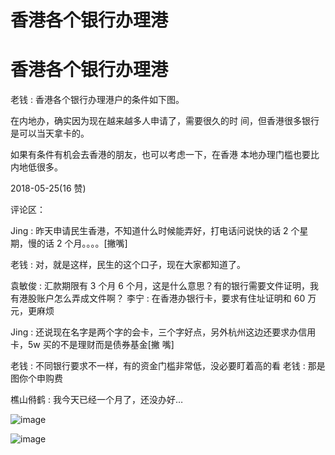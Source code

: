 # 香港各个银行办理港

# 香港各个银行办理港

老钱 : 香港各个银行办理港户的条件如下图。

在内地办，确实因为现在越来越多人申请了，需要很久的时 间，但香港很多银行是可以当天拿卡的。

如果有条件有机会去香港的朋友，也可以考虑一下，在香港 本地办理门槛也要比内地低很多。

2018-05-25(16 赞)

评论区：

Jing : 昨天申请民生香港，不知道什么时候能弄好，打电话问说快的话 2 个星期，慢的话 2 个月。。。。[撇嘴]

老钱 : 对，就是这样，民生的这个口子，现在大家都知道了。

袁敏俊 : 汇款期限有 3 个月 6 个月，这是什么意思？有的银行需要文件证明，我有港股账户怎么弄成文件啊？ 李宁 : 在香港办银行卡，要求有住址证明和 60 万元，更麻烦

Jing : 还说现在名字是两个字的会卡，三个字好点，另外杭州这边还要求办信用卡，5w 买的不是理财而是债券基金[撇 嘴]

老钱 : 不同银行要求不一样，有的资金门槛非常低，没必要盯着高的看 老钱 : 那是图你个申购费

樵山偫鹤 : 我今天已经一个月了，还没办好…

![image](img/Image_741.png)

![image](img/Image_742.png)